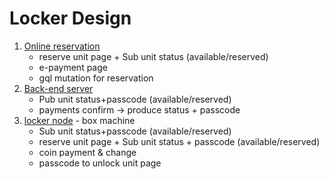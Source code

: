 # Locker Design

1. [Online reservation](https://github.com/sidisrikk/locker-web-reservation)
    - reserve unit page + Sub unit status (available/reserved)
    - e-payment page
    - gql mutation for reservation
2. [Back-end server](https://github.com/sidisrikk/locker-backend) 
    - Pub unit status+passcode (available/reserved)
    - payments confirm -> produce status + passcode
3. [locker node](https://github.com/sidisrikk/locker-node) - box machine
    - Sub unit status+passcode (available/reserved)
    - reserve unit page + Sub unit status + passcode (available/reserved)
    - coin payment & change
    - passcode to unlock unit page

